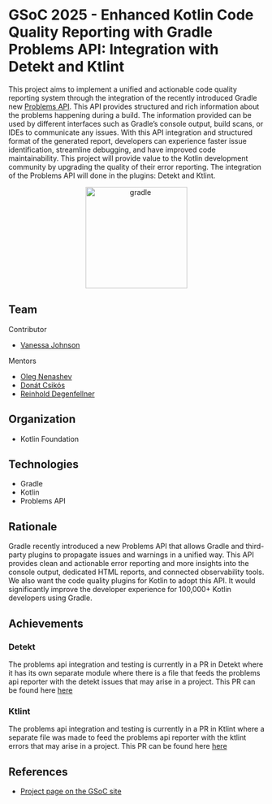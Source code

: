 # GSoC 2025 - Enhanced Kotlin Code Quality Reporting with Gradle Problems API: Integration with Detekt and Ktlint

This project aims to implement a unified and actionable code quality reporting system through the integration of the recently introduced Gradle new [Problems API](https://docs.gradle.org/current/userguide/reporting_problems.html). This API provides structured and rich information about the problems happening during a build. The information provided can be used by different interfaces such as Gradle’s console output, build scans, or IDEs to communicate any issues. With this API integration and structured format of the generated report, developers can experience faster issue identification, streamline debugging, and have improved code maintainability. This project will provide value to the Kotlin development community by upgrading the quality of their error reporting. The integration of the Problems API will done in the plugins: Detekt and Ktlint.

<head>
 <meta property="og:title" content="Enhanced Kotlin Code Quality Reporting with Gradle Problems API" />
  <meta property="og:description" content="GSoC 2025 project unifying Detekt & Ktlint errors and issues via Gradle’s Problems API for actionable, structured error reporting." />
  <meta property="og:type" content="article" />
  <meta property="og:image" content="https://github.com/user-attachments/assets/b40c43ef-6d69-4045-88cb-12939dc50841" />
  <meta property="og:image:width" content="1200" />
  <meta property="og:image:height" content="630" />
</head>

<p align="center">
<img width="200" alt="gradle" src="https://github.com/user-attachments/assets/960fa6c4-f934-46c1-9569-341394b80ac1" />
</p>


## Team
Contributor
- [Vanessa Johnson](https://github.com/vanessamj99)

Mentors
- [Oleg Nenashev](https://github.com/oleg-nenashev)
- [Donát Csikós](https://github.com/donat)
- [Reinhold Degenfellner](https://github.com/reinsch82)

## Organization
- Kotlin Foundation

## Technologies
- Gradle
- Kotlin
- Problems API

## Rationale
Gradle recently introduced a new Problems API that allows Gradle and third-party plugins to propagate issues and warnings in a unified way. This API provides clean and actionable error reporting and more insights into the console output, dedicated HTML reports, and connected observability tools. We also want the code quality plugins for Kotlin to adopt this API. It would significantly improve the developer experience for 100,000+ Kotlin developers using Gradle.

## Achievements
### Detekt
The problems api integration and testing is currently in a PR in Detekt where it has its own separate module where there is a file that feeds the problems api reporter with the detekt issues that may arise in a project. This PR can be found here [here](https://github.com/detekt/detekt/pull/8275)

### Ktlint
The problems api integration and testing is currently in a PR in Ktlint where a separate file was made to feed the problems api reporter with the ktlint errors that may arise in a project. This PR can be found here [here](https://github.com/JLLeitschuh/ktlint-gradle/pull/927)

## References

- [Project page on the GSoC site](https://summerofcode.withgoogle.com/programs/2025/projects/4UqgKDMe)
